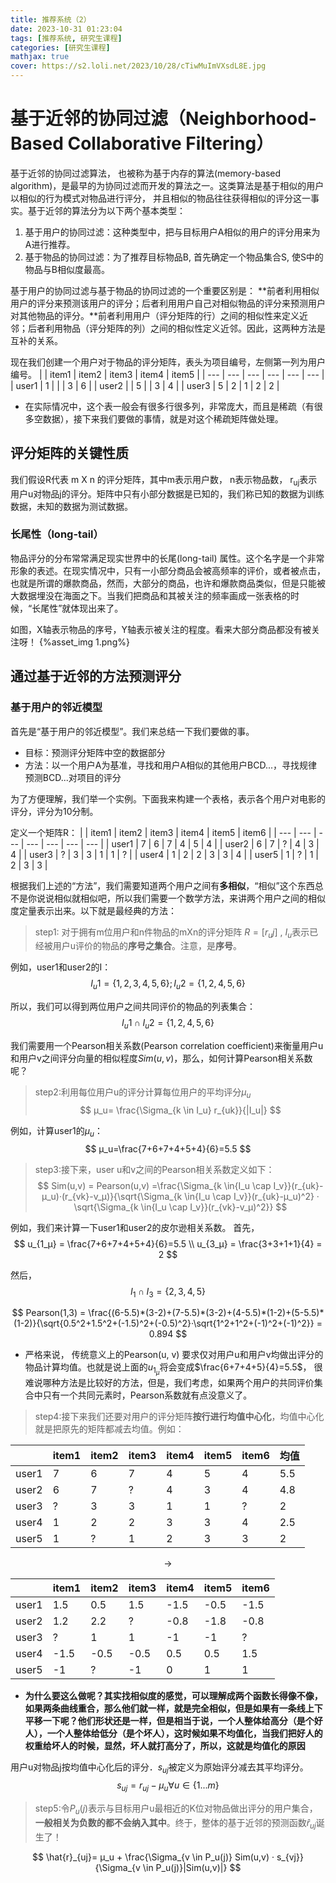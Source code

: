 ```yaml
---
title: 推荐系统（2）
date: 2023-10-31 01:23:04
tags: [推荐系统, 研究生课程]
categories: [研究生课程]
mathjax: true
cover: https://s2.loli.net/2023/10/28/cTiwMuImVXsdL8E.jpg
---
```


# 基于近邻的协同过滤（Neighborhood-Based Collaborative Filtering）
基于近邻的协同过滤算法， 也被称为基于内存的算法(memory-based algorithm)，是最早的为协同过滤而开发的算法之一。这类算法是基于相似的用户以相似的行为模式对物品进行评分， 并且相似的物品往往获得相似的评分这一事实。基于近邻的算法分为以下两个基本类型：
1. 基于用户的协同过滤：这种类型中，把与目标用户A相似的用户的评分用来为A进行推荐。
2. 基于物品的协同过滤：为了推荐目标物品B, 首先确定一个物品集合S, 使S中的物品与B相似度最高。

基于用户的协同过滤与基于物品的协同过滤的一个重要区别是： **前者利用相似用户的评分来预测该用户的评分；后者利用用户自己对相似物品的评分来预测用户对其他物品的评分。**前者利用用户（评分矩阵的行）之间的相似性来定义近邻；后者利用物品（评分矩阵的列）之间的相似性定义近邻。因此，这两种方法是互补的关系。

现在我们创建一个用户对于物品的评分矩阵，表头为项目编号，左侧第一列为用户编号。
|       | item1 | item2 | item3 | item4 | item5 |
| ---   | ---   | ---   | ---   | ---   | ---   |
| user1 |   1   |       |       |   3   |   6   |
| user2 |       |   5   |       |   3   |   4   |
| user3 |   5   |   2   |  1    |   2   |   2   |

* 在实际情况中，这个表一般会有很多行很多列，非常庞大，而且是稀疏（有很多空数据），接下来我们要做的事情，就是对这个稀疏矩阵做处理。

## 评分矩阵的关键性质
我们假设R代表 m X n 的评分矩阵，其中m表示用户数， n表示物品数， r<sub>uj</sub>表示用户u对物品j的评分。矩阵中只有小部分数据是已知的，我们称已知的数据为训练数据，未知的数据为测试数据。

### 长尾性（long-tail）
物品评分的分布常常满足现实世界中的长尾(long-tail) 属性。这个名字是一个非常形象的表述。在现实情况中，只有一小部分商品会被高频率的评价，或者被点击，也就是所谓的爆款商品，然而，大部分的商品，也许和爆款商品类似，但是只能被大数据埋没在海面之下。当我们把商品和其被关注的频率画成一张表格的时候，“长尾性”就体现出来了。

如图，X轴表示物品的序号，Y轴表示被关注的程度。看来大部分商品都没有被关注呀！
{%asset_img 1.png%}

## 通过基于近邻的方法预测评分
### 基于用户的邻近模型
首先是“基于用户的邻近模型”。我们来总结一下我们要做的事。
* 目标：预测评分矩阵中空的数据部分
* 方法：以一个用户A为基准，寻找和用户A相似的其他用户BCD...，寻找规律预测BCD...对项目的评分

为了方便理解，我们举一个实例。下面我来构建一个表格，表示各个用户对电影的评分，评分为10分制。

定义一个矩阵R：
|      | item1 | item2 | item3 | item4 | item5 | item6 |
| ---  | --- | --- | --- | --- | --- | --- |
| user1  |  7   |  6   |  7   |  4   |  5   |  4   |
| user2  |  6   |  7   |  ?   |  4   |  3   |  4   |
| user3  |  ?   |  3   |  3   |  1   |  1   |  ?   |
| user4  |  1   |  2   |  2   |  3   |  3   |  4   |
| user5  |  1   |  ?   |  1   |  2   |  3   |  3   |

根据我们上述的“方法”，我们需要知道两个用户之间有**多相似**，“相似”这个东西总不是你说说相似就相似吧，所以我们需要一个数学方法，来讲两个用户之间的相似度定量表示出来。以下就是最经典的方法：
>step1: 对于拥有m位用户和n件物品的mXn的评分矩阵 $R = [r_uj]$ , $I_u$表示已经被用户u评价的物品的**序号之集合**。注意，是**序号**。

例如，user1和user2的I：
$$ I_u1 = \{1, 2, 3, 4, 5, 6\}; I_u2 = \{1, 2, 4, 5, 6\}$$

所以，我们可以得到两位用户之间共同评价的物品的列表集合：
$$ I_u1 \cap I_u2 = \{1, 2, 4, 5, 6\}$$

我们需要用一个Pearson相关系数(Pearson correlation coefficient)来衡量用户u和用户v之间评分向量的相似程度$Sim(u, v)$，那么，如何计算Pearson相关系数呢？

>step2:利用每位用户u的评分计算每位用户的平均评分$μ_u$
$$ μ_u= \frac{\Sigma_{k \in I_u} r_{uk}}{|I_u|}
$$

例如，计算user1的$μ_u$：
$$
μ_u=\frac{7+6+7+4+5+4}{6}=5.5
$$

> step3:接下来，user u和v之间的Pearson相关系数定义如下：
$$
Sim(u,v) = Pearson(u,v) =\frac{\Sigma_{k \in{I_u \cap I_v}}(r_{uk}-μ_u)·(r_{vk}-v_μ)}{\sqrt{\Sigma_{k \in{I_u \cap I_v}}(r_{uk}-μ_u)^2} · \sqrt{\Sigma_{k \in{I_u \cap I_v}}(r_{vk}-v_μ)^2}}
$$

例如，我们来计算一下user1和user2的皮尔逊相关系数。
首先，
$$
u_{1_μ} = \frac{7+6+7+4+5+4}{6}=5.5 \\
u_{3_μ} = \frac{3+3+1+1}{4} = 2
$$

然后，
$$
I_1 \cap I_3=\{2, 3, 4, 5\}
$$

$$
Pearson(1,3) = \frac{(6-5.5)*(3-2)+(7-5.5)*(3-2)+(4-5.5)*(1-2)+(5-5.5)*(1-2)}{\sqrt{0.5^2+1.5^2+(-1.5)^2+(-0.5)^2}·\sqrt{1^2+1^2+(-1)^2+(-1)^2}} = 0.894
$$

* 严格来说， 传统意义上的Pearson(u, v) 要求仅对用户u和用户v均做出评分的物品计算均值。也就是说上面的$u_{1_μ}$将会变成$\frac{6+7+4+5}{4}=5.5$， 很难说哪种方法是比较好的方法，但是，我们考虑，如果两个用户的共同评价集合中只有一个共同元素时，Pearson系数就有点没意义了。

>step4:接下来我们还要对用户的评分矩阵**按行进行均值中心化**，均值中心化就是把原先的矩阵都减去均值。例如：

|      | item1 | item2 | item3 | item4 | item5 | item6 |均值|
| ---  | --- | --- | --- | --- | --- | --- |----
| user1  |  7   |  6   |  7   |  4   |  5   |  4   |5.5
| user2  |  6   |  7   |  ?   |  4   |  3   |  4   |4.8
| user3  |  ?   |  3   |  3   |  1   |  1   |  ?   |2
| user4  |  1   |  2   |  2   |  3   |  3   |  4   |2.5
| user5  |  1   |  ?   |  1   |  2   |  3   |  3   |2

$$
\rightarrow
$$

|      | item1 | item2 | item3 | item4 | item5 | item6 |
| ---  | --- | --- | --- | --- | --- | --- |
| user1  |  1.5   |  0.5   |  1.5   |  -1.5   |  -0.5   |  -1.5   |
| user2  |  1.2   |  2.2   |  ?   |  -0.8   |  -1.8   |  -0.8   |
| user3  |  ?   |  1   |  1   |  -1   |  -1   |  ?   |
| user4  |  -1.5   |  -0.5   |  -0.5   |  0.5   |  0.5   |  1.5   |
| user5  |  -1   |  ?   |  -1   |  0   |  1   |  1   |

* **为什么要这么做呢？其实找相似度的感觉，可以理解成两个函数长得像不像，如果两条曲线重合，那么他们就一样，就是完全相似，但是如果有一条线上下平移一下呢？他们形状还是一样，但是相当于说，一个人整体给高分（是个好人），一个人整体给低分（是个坏人），这时候如果不均值化，当我们把好人的权重给坏人的时候，显然，坏人就打高分了，所以，这就是均值化的原因**

用户u对物品j按均值中心化后的评分．$s_{uj}$被定义为原始评分减去其平均评分。
$$
s_{uj} = r_{uj} - μ_u \forall u \in\{1...m\}
$$

>step5:令$P_u(j)$表示与目标用户u最相近的K位对物品做出评分的用户集合，**一般相关为负数的都不会纳入其中**。终于，整体的基于近邻的预测函数$\hat{r}_{uj}$诞生了！

$$
\hat{r}_{uj}= μ_u + \frac{\Sigma_{v \in P_u(j)} Sim(u,v) · s_{vj}}{\Sigma_{v \in P_u(j)}|Sim(u,v)|}
$$


